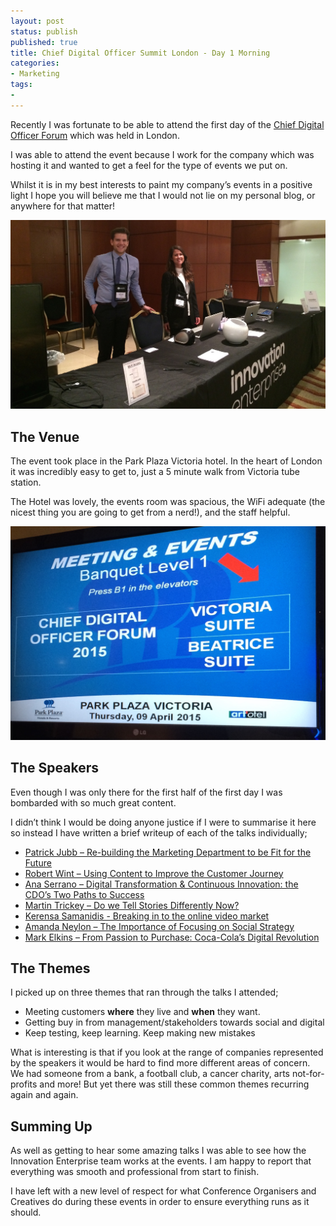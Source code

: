 ```yaml
---
layout: post
status: publish
published: true
title: Chief Digital Officer Summit London - Day 1 Morning
categories:
- Marketing
tags:
- 
---
```


Recently I was fortunate to be able to attend the first day of the [Chief Digital Officer Forum](http://theinnovationenterprise.com/summits/chief-digital-officer-summit-london-2015/) which was held in London.

I was able to attend the event because I work for the company which was hosting it and wanted to get a feel for the type of events we put on. 

Whilst it is in my best interests to paint my company’s events in a positive light I hope you will believe me that I would not lie on my personal blog, or anywhere for that matter!

![CDO Summit](/img/entrance.jpg)

## The Venue

The event took place in the Park Plaza Victoria hotel. In the heart of London it was incredibly easy to get to, just a 5 minute walk from Victoria tube station.

The Hotel was lovely, the events room was spacious, the WiFi adequate (the nicest thing you are going to get from a nerd!), and the staff helpful.

![CDO Summit Sign](/img/sign.jpg)

## The Speakers

Even though I was only there for the first half of the first day I was bombarded with so much great content. 

I didn’t think I would be doing anyone justice if I were to summarise it here so instead I have written a brief writeup of each of the talks individually;

* [Patrick Jubb – Re-building the Marketing Department to be Fit for the Future](/patrick-jubb-rebuilding-marketing-department/)
* [Robert Wint – Using Content to Improve the Customer Journey](/robert-wint-using-content-improve-journey/)
* [Ana Serrano – Digital Transformation & Continuous Innovation: the CDO’s Two Paths to Success](/ana-serrano-digital-transformation/)
* [Martin Trickey – Do we Tell Stories Differently Now?](/martin-trickey-stories/)
* [Kerensa Samanidis - Breaking in to the online video market](/kerensa-samanidis-breaking-into-vod/)
* [Amanda Neylon – The Importance of Focusing on Social Strategy](/amanda-neylon-focusing-on-social/)
* [Mark Elkins – From Passion to Purchase: Coca-Cola’s Digital Revolution](/mark-elkins-passion-to-purchase/)

## The Themes

I picked up on three themes that ran through the talks I attended;

* Meeting customers **where** they live and **when** they want.
* Getting buy in from management/stakeholders towards social and digital
* Keep testing, keep learning. Keep making new mistakes

What is interesting is that if you look at the range of companies represented by the speakers it would be hard to find more different areas of concern. We had someone from a bank, a football club, a cancer charity, arts not-for-profits and more! But yet there was still these common themes recurring again and again.

## Summing Up

As well as getting to hear some amazing talks I was able to see how the Innovation Enterprise team works at the events. I am happy to report that everything was smooth and professional from start to finish. 

I have left with a new level of respect for what Conference Organisers and Creatives do during these events in order to ensure everything runs as it should.